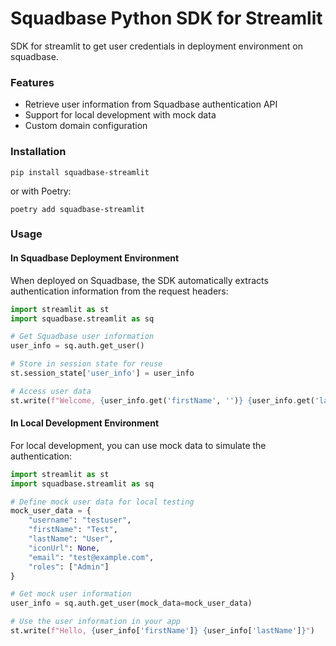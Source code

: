 # Squadbase Python SDK for Streamlit

SDK for streamlit to get user credentials in deployment environment on squadbase.

### Features

- Retrieve user information from Squadbase authentication API
- Support for local development with mock data
- Custom domain configuration

### Installation

```shell
pip install squadbase-streamlit
```

or with Poetry:

```shell
poetry add squadbase-streamlit
```

### Usage

#### In Squadbase Deployment Environment

When deployed on Squadbase, the SDK automatically extracts authentication information from the request headers:

```python
import streamlit as st
import squadbase.streamlit as sq

# Get Squadbase user information
user_info = sq.auth.get_user()

# Store in session state for reuse
st.session_state['user_info'] = user_info

# Access user data
st.write(f"Welcome, {user_info.get('firstName', '')} {user_info.get('lastName', '')}")
```

#### In Local Development Environment

For local development, you can use mock data to simulate the authentication:

```python
import streamlit as st
import squadbase.streamlit as sq

# Define mock user data for local testing
mock_user_data = {
    "username": "testuser",
    "firstName": "Test",
    "lastName": "User",
    "iconUrl": None,
    "email": "test@example.com",
    "roles": ["Admin"]
}

# Get mock user information
user_info = sq.auth.get_user(mock_data=mock_user_data)

# Use the user information in your app
st.write(f"Hello, {user_info['firstName']} {user_info['lastName']}")
```
